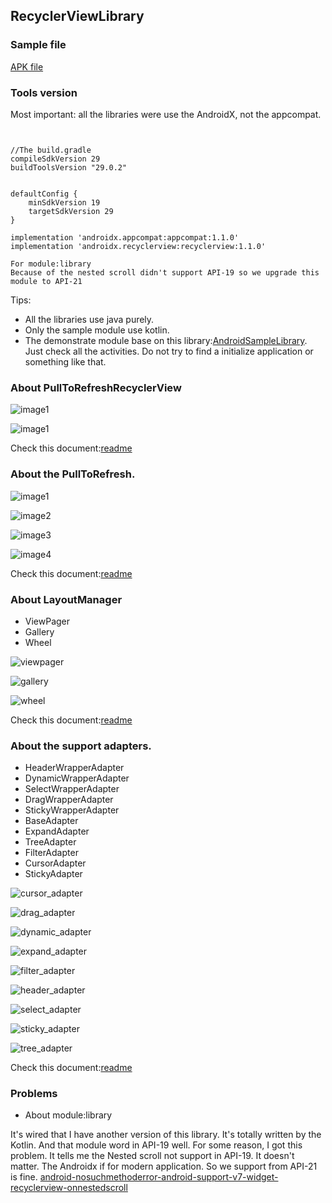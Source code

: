 ## RecyclerViewLibrary

### Sample file

[APK file](https://github.com/momodae/LibraryResources/blob/master/RecyclerViewLibrary/file/app-debug_1.0.0.apk?raw=true)

### Tools version

Most important: all the libraries were use the AndroidX, not the appcompat.

```


//The build.gradle
compileSdkVersion 29
buildToolsVersion "29.0.2"


defaultConfig {
    minSdkVersion 19
    targetSdkVersion 29
}

implementation 'androidx.appcompat:appcompat:1.1.0'
implementation 'androidx.recyclerview:recyclerview:1.1.0'

For module:library
Because of the nested scroll didn't support API-19 so we upgrade this module to API-21
```

Tips:
* All the libraries use java purely.
* Only the sample module use kotlin.
* The demonstrate module base on this library:[AndroidSampleLibrary](https://github.com/momodae/AndroidSampleLibrary). Just check all the activities. Do not try to find a initialize application or something like that.


### About PullToRefreshRecyclerView
![image1](https://github.com/momodae/LibraryResources/blob/master/RecyclerViewLibrary/image/library/image1.gif?raw=true)

![image1](https://github.com/momodae/LibraryResources/blob/master/RecyclerViewLibrary/image/library/image2.gif?raw=true)

Check this document:[readme](library/README.MD)

### About the PullToRefresh.

![image1](https://github.com/momodae/LibraryResources/blob/master/RecyclerViewLibrary/image/pulltorefresh/image1.gif?raw=true)

![image2](https://github.com/momodae/LibraryResources/blob/master/RecyclerViewLibrary/image/pulltorefresh/image2.gif?raw=true)

![image3](https://github.com/momodae/LibraryResources/blob/master/RecyclerViewLibrary/image/pulltorefresh/image3.gif?raw=true)

![image4](https://github.com/momodae/LibraryResources/blob/master/RecyclerViewLibrary/image/pulltorefresh/image4.gif?raw=true)


Check this document:[readme](pulltorefresh/README.MD)

### About LayoutManager
* ViewPager
* Gallery
* Wheel

![viewpager](https://github.com/momodae/LibraryResources/blob/master/RecyclerViewLibrary/image/layoutmanager/viewpager.gif?raw=true)

![gallery](https://github.com/momodae/LibraryResources/blob/master/RecyclerViewLibrary/image/layoutmanager/gallery.gif?raw=true)

![wheel](https://github.com/momodae/LibraryResources/blob/master/RecyclerViewLibrary/image/layoutmanager/wheel.gif?raw=true)


Check this document:[readme](layoutmanager/README.MD)

### About the support adapters.

* HeaderWrapperAdapter
* DynamicWrapperAdapter
* SelectWrapperAdapter
* DragWrapperAdapter
* StickyWrapperAdapter
* BaseAdapter
* ExpandAdapter
* TreeAdapter
* FilterAdapter
* CursorAdapter
* StickyAdapter


![cursor_adapter](https://github.com/momodae/LibraryResources/blob/master/RecyclerViewLibrary/image/adapter/cursor_adapter.gif?raw=true)

![drag_adapter](https://github.com/momodae/LibraryResources/blob/master/RecyclerViewLibrary/image/adapter/drag_adapter.gif?raw=true)

![dynamic_adapter](https://github.com/momodae/LibraryResources/blob/master/RecyclerViewLibrary/image/adapter/dynamic_adapter.gif?raw=true)

![expand_adapter](https://github.com/momodae/LibraryResources/blob/master/RecyclerViewLibrary/image/adapter/expand_adapter.gif?raw=true)

![filter_adapter](https://github.com/momodae/LibraryResources/blob/master/RecyclerViewLibrary/image/adapter/filter_adapter.gif?raw=true)

![header_adapter](https://github.com/momodae/LibraryResources/blob/master/RecyclerViewLibrary/image/adapter/header_adapter.gif?raw=true)

![select_adapter](https://github.com/momodae/LibraryResources/blob/master/RecyclerViewLibrary/image/adapter/select_adapter.gif?raw=true)

![sticky_adapter](https://github.com/momodae/LibraryResources/blob/master/RecyclerViewLibrary/image/adapter/sticky_adapter.gif?raw=true)

![tree_adapter](https://github.com/momodae/LibraryResources/blob/master/RecyclerViewLibrary/image/adapter/tree_adapter.gif?raw=true)

Check this document:[readme](adapter/README.MD)


### Problems

* About module:library

It's wired that I have another version of this library. It's totally written by the Kotlin.
And that module word in API-19 well. For some reason, I got this problem. It tells me the Nested scroll not support in API-19.
It doesn't matter. The Androidx if for modern application. So we support from API-21 is fine.
[android-nosuchmethoderror-android-support-v7-widget-recyclerview-onnestedscroll](https://stackoverflow.com/questions/50198392/android-nosuchmethoderror-android-support-v7-widget-recyclerview-onnestedscroll)
